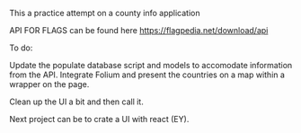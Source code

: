 This a practice attempt on a county info application


API FOR FLAGS can be found here
https://flagpedia.net/download/api



To do: 

Update the populate database script and models to accomodate information from the API. 
Integrate Folium and present the countries on a map 
within a wrapper on the page. 

Clean up the UI a bit and then call it. 

Next project can be to crate a UI with react (EY).

